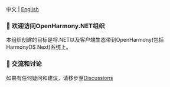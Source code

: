 中文 | [English](https://github.com/OpenHarmony-NET/.github/blob/main/profile/README_EN.md)

### 👋 欢迎访问OpenHarmony.NET组织

本组织创建的目标是将.NET以及客户端生态带到OpenHarmony(包括HarmonyOS Next)系统上。


### 💬 交流和讨论

如果有任何疑问和建议，请移步至[Discussions](https://github.com/orgs/OpenHarmony-NET/discussions)
